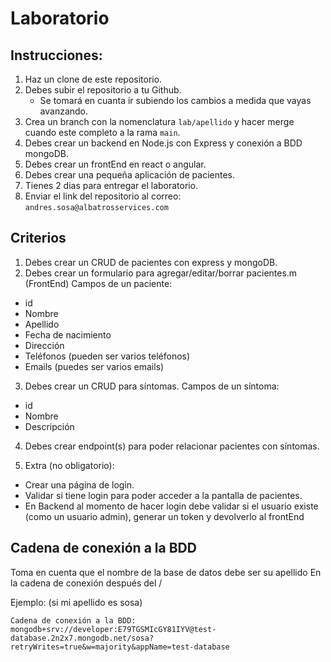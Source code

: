 # Laboratorio

## Instrucciones:

1. Haz un clone de este repositorio.
2. Debes subir el repositorio a tu Github.
   - Se tomará en cuanta ir subiendo los cambios a medida que vayas avanzando.
3. Crea un branch con la nomenclatura `lab/apellido` y hacer merge cuando este completo a la rama `main`.
4. Debes crear un backend en Node.js con Express y conexión a BDD mongoDB.
5. Debes crear un frontEnd en react o angular.
6. Debes crear una pequeña aplicación de pacientes.
7. Tienes 2 dias para entregar el laboratorio.
8. Enviar el link del repositorio al correo: `andres.sosa@albatrosservices.com`

## Criterios

1. Debes crear un CRUD de pacientes con express y mongoDB.
2. Debes crear un formulario para agregar/editar/borrar pacientes.m (FrontEnd)
Campos de un paciente:
- id
- Nombre
- Apellido
- Fecha de nacimiento
- Dirección
- Teléfonos (pueden ser varios teléfonos)
- Emails (puedes ser varios emails)

3. Debes crear un CRUD para síntomas.
Campos de un síntoma:
- id
- Nombre
- Descripción

4. Debes crear endpoint(s) para poder relacionar pacientes con síntomas.

5. Extra (no obligatorio): 
- Crear una página de login.
- Validar si tiene login para poder acceder a la pantalla de pacientes.
- En Backend al momento de hacer login debe validar si el usuario existe (como un usuario admin), generar un token y devolverlo al frontEnd

## Cadena de conexión a la BDD 
Toma en cuenta que el nombre de la base de datos debe ser su apellido
En la cadena de conexión después del /<apellido>

Ejemplo: (si mi apellido es sosa)

`Cadena de conexión a la BDD: mongodb+srv://developer:E79TGSMIcGY81IYV@test-database.2n2x7.mongodb.net/sosa?retryWrites=true&w=majority&appName=test-database`


